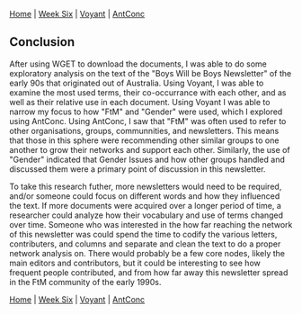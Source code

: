 [Home](index.md) | [Week Six](Week6.md) | [Voyant](Voyant.md) | [AntConc](AntConc.md)


## Conclusion

After using WGET to download the documents, I was able to do some exploratory analysis on the text of the "Boys Will be Boys Newsletter" of the early 90s that originated out of Australia. Using Voyant, I was able to examine the most used terms, their co-occurrance with each other, and as well as their relative use in each document. Using Voyant I was able to narrow my focus to how "FtM" and "Gender" were used, which I explored using AntConc. Using AntConc, I saw that "FtM" was often used to refer to other organisations, groups, communnities, and newsletters. This means that those in this sphere were recommending other similar groups to one another to grow their networks and support each other. Similarly, the use of "Gender" indicated that Gender Issues and how other groups handled and discussed them were a primary point of discussion in this newsletter.

To take this research futher, more newsletters would need to be required, and/or someone could focus on different words and how they influenced the text. If more documents were acquired over a longer period of time, a researcher could analyze how their vocabulary and use of terms changed over time. Someone who was interested in the how far reaching the network of this newsletter was could spend the time to codify the various letters, contributers, and columns and separate and clean the text to do a proper network analysis on. There would probably be a few core nodes, likely the main editors and contributors, but it could be interesting to see how frequent people contributed, and from how far away this newsletter spread in the FtM community of the early 1990s.



[Home](index.md) | [Week Six](Week6.md) | [Voyant](Voyant.md) | [AntConc](AntConc)
